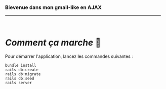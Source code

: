 ### Bievenue dans mon gmail-like en AJAX 

________________________________________________________
</br>

# ___Comment ça marche___ :robot:

Pour démarrer l'application, lancez les commandes suivantes :
```
bundle install
rails db:create
rails db:migrate
rails db:seed
rails server
```

